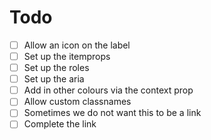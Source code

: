 # Todo

- [ ] Allow an icon on the label
- [ ] Set up the itemprops
- [ ] Set up the roles
- [ ] Set up the aria
- [ ] Add in other colours via the context prop
- [ ] Allow custom classnames
- [ ] Sometimes we do not want this to be a link
- [ ] Complete the link
